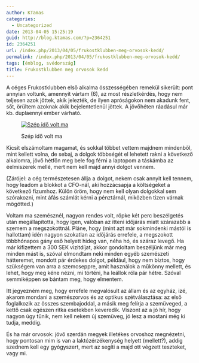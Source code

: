 ```yaml
---
author: KTamas
categories:
  - Uncategorized
date: 2013-04-05 15:25:19
guid: http://blog.ktamas.com/?p=2364251
id: 2364251
url: /index.php/2013/04/05/frukostklubben-meg-orvosok-kedd/
permalink: /index.php/2013/04/05/frukostklubben-meg-orvosok-kedd/
tags: [énblog, svédország]
title: Frukostklubben meg orvosok kedd
---
```


A céges Frukostklubben első alkalma összességében remekül sikerült: pont annyian voltunk, amennyit vártam (6), az most részletkérdés, hogy nem teljesen azok jöttek, akik jelezték, de ilyen apróságokon nem akadunk fent, sőt, örültem azoknak akik bejelentetlenül jöttek. A jövőhéten ráadásul már kb. duplaennyi ember várható. <figure id="attachment_2364254" style="width: 612px" class="wp-caption aligncenter">

[<img src="/wp-content/uploads/2013/04/62fb78809b8d11e2939b22000a1f9251_7.jpg" alt="Szép idő volt ma" width="612" height="612" class="size-full wp-image-2364254" srcset="/wp-content/uploads/2013/04/62fb78809b8d11e2939b22000a1f9251_7.jpg 612w, /wp-content/uploads/2013/04/62fb78809b8d11e2939b22000a1f9251_7-150x150.jpg 150w, /wp-content/uploads/2013/04/62fb78809b8d11e2939b22000a1f9251_7-300x300.jpg 300w" sizes="(max-width: 612px) 100vw, 612px" />](/wp-content/uploads/2013/04/62fb78809b8d11e2939b22000a1f9251_7.jpg)<figcaption class="wp-caption-text">Szép idő volt ma</figcaption></figure> 

Kicsit elszámoltam magamat, és sokkal többet vettem majdnem mindenből, mint kellett volna, de sebaj, a dolgok többségét el lehetett rakni a következő alkalomra, jövő hétfőn meg bele fog férni a laptopom a táskámba az éelmiszerek mellé, mert nem kell majd annyi dolgot vennem. 

(Zárójel: a cég természetesen állja a dolgot, nekem csak annyit kell tennem, hogy leadom a blokkot a CFO-nál, aki hozzácsapja a költségeket a következő fizumhoz. Külön öröm, hogy nem kell olyan dolgokkal sem szórakozni, mint áfás számlát kérni a pénztárnál, miközben tizen várnak mögötted.)

Voltam ma szemésznél, nagyon rendes volt, röpke két perc beszélgetés után megállapította, hogy igen, valóban az itteni időjárás miatt szárazabb a szemem a megszokottnál. Pláne, hogy (mint azt már sokmindenki mástól is hallottam) idén nagyon szokatlan az időjárás errefele, a megszokott többhónapos gány eső helyett hideg van, néha hó, és száraz levegő. Ha már kifizettem a 300 SEK vizitdíjat, akkor gondoltam beszéljünk már meg minden mást is, szóval elmondtam neki minden egyéb szemészeti hátteremet, mondott pár érdekes dolgot, például, hogy nem biztos, hogy szükségem van arra a szemcseppre, amit használok a műkönny mellett, és lehet, hogy meg kéne nézni, mi történi, ha leállok róla pár hétre. Szóval semmiképpen se bántam meg, hogy elmentem. 

Itt jegyezném meg, hogy errefele megvalósult az állam és az egyház, izé, akarom mondani a szemészorvos és az optikus szétválasztása: az első foglalkozik az összes szembajoddal, a másik meg felírja a szemüveged, a kettő csak egészen ritka esetekben keveredik. Viszont az a jó hír, hogy nagyon úgy tűnik, nem kell nekem új szemüveg, jó lesz a mostani még ki tudja, meddig.

És ha már orvosok: jövő szerdán megyek illetékes orvoshoz megnézetni, hogy pontosan mim is van a laktózérzékenység helyett (mellett?), addig szednem kell egy gyógyszert, mert az segíti a majd ott végzett teszteket, vagy mi.
